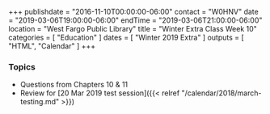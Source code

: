 +++
publishdate = "2016-11-10T00:00:00-06:00"
contact = "W0HNV"
date = "2019-03-06T19:00:00-06:00"
endTime = "2019-03-06T21:00:00-06:00"
location = "West Fargo Public Library"
title = "Winter Extra Class Week 10"
categories = [ "Education" ]
dates = [ "Winter 2019 Extra" ]
outputs = [ "HTML", "Calendar" ]
+++

### Topics

* Questions from Chapters 10 & 11
* Review for [20 Mar 2019 test session]({{< relref "/calendar/2018/march-testing.md" >}})
